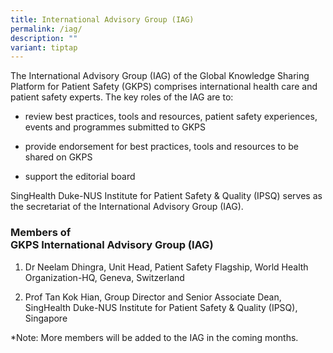 ```yaml
---
title: International Advisory Group (IAG)
permalink: /iag/
description: ""
variant: tiptap
---
```

<p>The International Advisory Group (IAG) of the Global Knowledge Sharing Platform for Patient Safety (GKPS) comprises international health care and patient safety experts. The key roles of the IAG are to:</p><ul data-tight="true" class="tight"><li><p>review best practices, tools and resources, patient safety experiences, events and programmes submitted to GKPS</p></li><li><p>provide endorsement for best practices, tools and resources to be shared on GKPS</p></li><li><p>support the editorial board</p></li></ul><p>SingHealth Duke-NUS Institute for Patient Safety &amp; Quality (IPSQ) serves as the secretariat of the International Advisory Group (IAG).</p><h3>Members of <br>GKPS International Advisory Group (IAG)</h3><ol data-tight="true" class="tight"><li><p>Dr Neelam Dhingra, Unit Head, Patient Safety Flagship, World Health Organization-HQ, Geneva, Switzerland</p></li><li><p>Prof Tan Kok Hian, Group Director and Senior Associate Dean, SingHealth Duke-NUS Institute for Patient Safety &amp; Quality (IPSQ), Singapore</p></li></ol><p>*Note: More members will be added to the IAG in the coming months.</p>